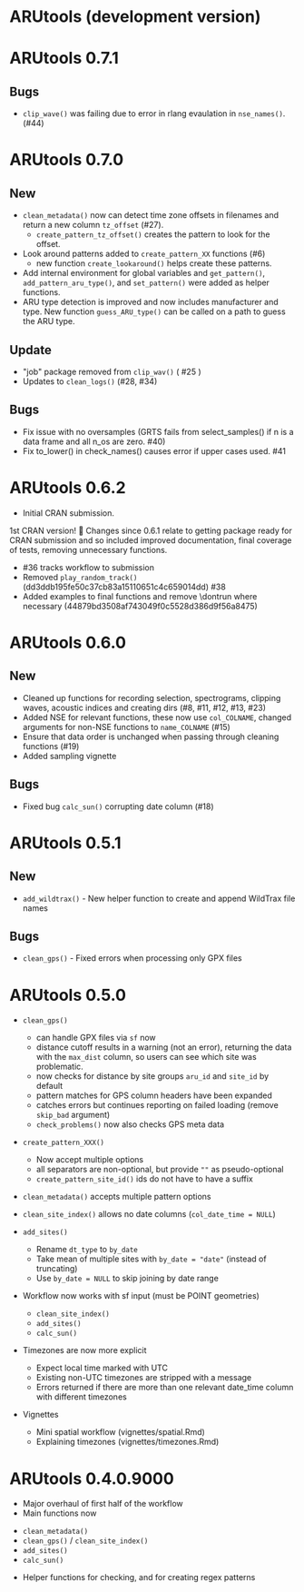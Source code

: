 # ARUtools (development version)

# ARUtools 0.7.1

## Bugs 

  * `clip_wave()` was failing due to error in rlang evaulation in `nse_names()`. (#44)

# ARUtools 0.7.0

## New

  * `clean_metadata()` now can detect time zone offsets in filenames and return
       a new column `tz_offset` (#27).
       - `create_pattern_tz_offset()` creates the pattern to look for the offset.
  * Look around patterns added to `create_pattern_XX` functions (#6)
      - new function `create_lookaround()` helps create these patterns.
  * Add internal environment for global variables and `get_pattern()`,
      `add_pattern_aru_type()`, and `set_pattern()` were added as helper functions.
  * ARU type detection is improved and now includes manufacturer and type. New function
      `guess_ARU_type()` can be called on a path to guess the ARU type.

## Update
 
   * "job" package removed from `clip_wav()` ( #25 )
   * Updates to `clean_logs()` (#28, #34)
  
## Bugs 

 * Fix issue with no oversamples (GRTS fails from select_samples() if n is a data frame and all n_os are zero. #40)
 * Fix to_lower() in check_names() causes error if upper cases used. #41
 
 
# ARUtools 0.6.2

* Initial CRAN submission.

1st CRAN version! 🥳 
Changes since 0.6.1 relate to getting package ready for CRAN submission and so included improved documentation, final coverage of tests, removing unnecessary functions. 

- #36 tracks workflow to submission
- Removed `play_random_track()` (dd3ddb195fe50c37cb83a15110651c4c659014dd) #38 
- Added examples to final functions and remove \dontrun where necessary (44879bd3508af743049f0c5528d386d9f56a8475)

# ARUtools 0.6.0

## New
* Cleaned up functions for recording selection, spectrograms, clipping waves, 
  acoustic indices and creating dirs (#8, #11, #12, #13, #23)
* Added NSE for relevant functions, these now use `col_COLNAME`, changed arguments
for non-NSE functions to `name_COLNAME` (#15)
* Ensure that data order is unchanged when passing through cleaning functions (#19)
* Added sampling vignette

## Bugs
* Fixed bug `calc_sun()` corrupting date column (#18)

# ARUtools 0.5.1

## New
* `add_wildtrax()` - New helper function to create and append WildTrax file names

## Bugs
* `clean_gps()` - Fixed errors when processing only GPX files


# ARUtools 0.5.0

* `clean_gps()`
  * can handle GPX files via `sf` now
  * distance cutoff results in a warning (not an error), returning
    the data with the `max_dist` column, so users can see which site was problematic.
  * now checks for distance by site groups `aru_id` and `site_id` by default
  * pattern matches for GPS column headers have been expanded
  * catches errors but continues reporting on failed loading (remove `skip_bad` argument)
  * `check_problems()` now also checks GPS meta data

* `create_pattern_XXX()` 
  * Now accept multiple options
  * all separators are non-optional, but provide `""` as pseudo-optional
  * `create_pattern_site_id()` ids do not have to have a suffix
  
* `clean_metadata()` accepts multiple pattern options

* `clean_site_index()` allows no date columns (`col_date_time = NULL`)

* `add_sites()`
  * Rename `dt_type` to `by_date`
  * Take mean of multiple sites with `by_date = "date"` (instead of truncating)
  * Use `by_date = NULL` to skip joining by date range

* Workflow now works with sf input (must be POINT geometries)
  * `clean_site_index()`
  * `add_sites()`
  * `calc_sun()`

* Timezones are now more explicit
  * Expect local time marked with UTC
  * Existing non-UTC timezones are stripped with a message
  * Errors returned if there are more than one relevant date_time column with 
    different timezones
    
* Vignettes
  * Mini spatial workflow (vignettes/spatial.Rmd)
  * Explaining timezones (vignettes/timezones.Rmd)

# ARUtools 0.4.0.9000
* Major overhaul of first half of the workflow
* Main functions now
 - `clean_metadata()`
 - `clean_gps()` / `clean_site_index()`
 - `add_sites()`
 - `calc_sun()`
* Helper functions for checking, and for creating regex patterns 
